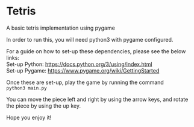# Tetris
A basic tetris implementation using pygame

In order to run this, you will need python3 with pygame configured.

For a guide on how to set-up these dependencies, please see the below links:
<br>Set-up Python: https://docs.python.org/3/using/index.html
<br>Set-up Pygame: https://www.pygame.org/wiki/GettingStarted

Once these are set-up, play the game by running the command
<br><code>python3 main.py</code>

You can move the piece left and right by using the arrow keys, and rotate the piece by using the up key.

Hope you enjoy it!
